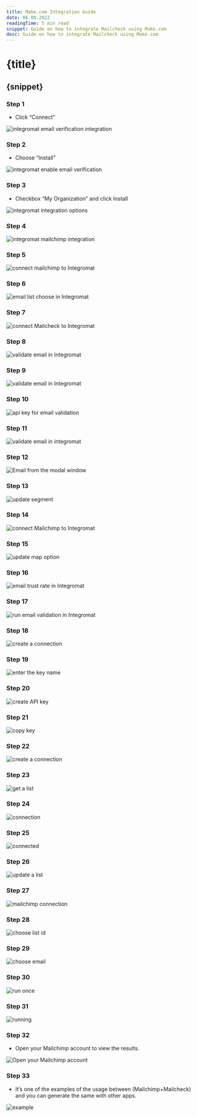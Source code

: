 ```yaml
---
title: Make.com Integration Guide
date: 06.08.2022
readingTime: 5 min read
snippet: Guide on how to integrate Mailcheck using Make.com
desc: Guide on how to integrate Mailcheck using Make.com
---
```


# **{title}**

## {snippet}

### Step 1

- Click “Connect”

![integromat email verification integration](./make-1.png)

### Step 2

- Choose “Install”

![integromat enable email verification](./make-02.png)

### Step 3

- Checkbox “My Organization” and click Install

![integromat integration options](./make-03.png)

### Step 4

![integromat mailchimp integration](./make-04.png)

### Step 5

![connect mailchimp to Integromat](./make-05.png)

### Step 6

![email list choose in Integromat](./make-06.png)

### Step 7

![connect Mailcheck to Integromat](./make-07.png)

### Step 8


![validate email in Integromat](./make-08.png)

### Step 9

![validate email in Integromat](./make-09.png)

### Step 10

![api key for email validation](./make-010.png)

### Step 11

![validate email in integromat](./make-011.png)

### Step 12

![Email from the modal window](./make-012.png)

### Step 13

![update segment](./make-013.png)

### Step 14

![connect Mailchimp to Integromat](./make-014.png)

### Step 15

![update map option](./make-015.png)

### Step 16

![email trust rate in Integromat](./make-016.png)

### Step 17

![run email validation in Integromat](./make-017.png)

### Step 18

![create a connection](./make-018.png)

### Step 19

![enter the key name](./make-019.png)

### Step 20

![create API key](./make-020.png)

### Step 21

![copy key](./make-021.png)

### Step 22

![create a connection](./make-022.png)

### Step 23

![get a list](./make-023.png)

### Step 24

![connection](./make-024.png)

### Step 25

![connected](./make-025.png)

### Step 26

![update a list](./make-026.png)

### Step 27

![mailchimp connection](./make-027.png)

### Step 28

![choose list id](./make-028.png)

### Step 29

![choose email](./make-029.png)

### Step 30

![run once](./make-030.png)

### Step 31

![running](./make-031.png)

### Step 32

- Open your Mailchimp account to view the results.

![Open your Mailchimp account](./make-032.png)

### Step 33

- It’s one of the examples of the usage between (Mailchimp+Mailcheck) and you can generate the same with other apps.

![example](./make-033.png)
